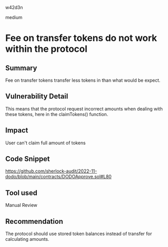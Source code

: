 w42d3n

medium

# Fee on transfer tokens do not work within the protocol

## Summary

Fee on transfer tokens transfer less tokens in than what would be expect. 

## Vulnerability Detail

This means that the protocol request incorrect amounts when dealing with these tokens,
here in the claimTokens() function.

## Impact

User can't claim full amount of tokens

## Code Snippet

https://github.com/sherlock-audit/2022-11-dodo/blob/main/contracts/DODOApprove.sol#L80

## Tool used

Manual Review

## Recommendation

The protocol should use stored token balances instead of transfer for calculating amounts.


